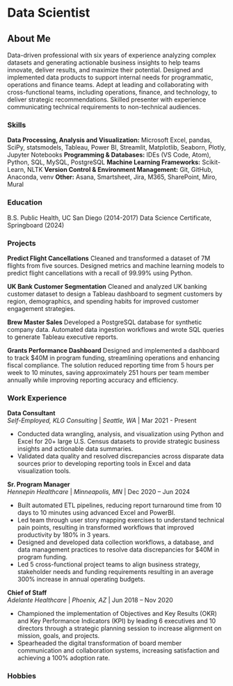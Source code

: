 # Data Scientist

## About Me
Data-driven professional with six years of experience analyzing complex datasets and generating actionable business insights to help teams innovate, deliver results, and maximize their potential. Designed and implemented data products to support internal needs for programmatic, operations and finance teams. Adept at leading and collaborating with cross-functional teams, including operations, finance, and technology, to deliver strategic recommendations. Skilled presenter with experience communicating technical requirements to non-technical audiences.

### Skills
**Data Processing, Analysis and Visualization:** Microsoft Excel, pandas, SciPy, statsmodels, Tableau, Power BI, Streamlit, Matplotlib, Seaborn, Plotly, Jupyter Notebooks
**Programming & Databases:** IDEs (VS Code, Atom), Python, SQL, MySQL, PostgreSQL
**Machine Learning Frameworks:** Scikit-Learn, NLTK
**Version Control & Environment Management:** Git, GitHub, Anaconda, venv
**Other:** Asana, Smartsheet, Jira, M365, SharePoint, Miro, Mural

### Education
B.S. Public Health, UC San Diego (2014-2017)
Data Science Certificate, Springboard (2024)

### Projects
**Predict Flight Cancellations**
Cleaned and transformed a dataset of 7M flights from five sources. Designed metrics and machine learning models to predict flight cancellations with a recall of 99.99% using Python.

**UK Bank Customer Segmentation**
Cleaned and analyzed UK banking customer dataset to design a Tableau dashboard to segment customers by region, demographics, and spending habits for improved customer engagement strategies.   

**Brew Master Sales**
Developed a PostgreSQL database for synthetic company data. Automated data ingestion workflows and wrote SQL queries to generate Tableau executive reports.

**Grants Performance Dashboard** 
Designed and implemented a dashboard to track $40M in program funding, streamlining operations and enhancing fiscal compliance. The solution reduced reporting time from 5 hours per week to 10 minutes, saving approximately 251 hours per team member annually while improving reporting accuracy and efficiency.

### Work Experience
**Data Consultant**  
*Self-Employed, KLG Consulting* | *Seattle, WA* | Mar 2021 - Present  
- Conducted data wrangling, analysis, and visualization using Python and Excel for 20+ large U.S. Census datasets to provide strategic business insights and actionable data summaries.  
- Validated data quality and resolved discrepancies across disparate data sources prior to developing reporting tools in Excel and data visualization tools.  

**Sr. Program Manager**  
*Hennepin Healthcare* | *Minneapolis, MN* | Dec 2020 – Jun 2024
- Built automated ETL pipelines, reducing report turnaround time from 10 days to 10 minutes using advanced Excel and PowerBI.  
- Led team through user story mapping exercises to understand technical pain points, resulting in transformed workflows that improved productivity by 180% in 3 years.  
- Designed and developed data collection workflows, a database, and data management practices to resolve data discrepancies for $40M in program funding.  
- Led 5 cross-functional project teams to align business strategy, stakeholder needs and funding requirements resulting in an average 300% increase in annual operating budgets.  

**Chief of Staff**  
*Adelante Healthcare* | *Phoenix, AZ* | Jun 2018 – Nov 2020
- Championed the implementation of Objectives and Key Results (OKR) and Key Performance Indicators (KPI) by leading 6 executives and 10 directors through a strategic planning session to increase alignment on mission, goals, and projects.  
- Spearheaded the digital transformation of board member communication and collaboration systems, increasing satisfaction and achieving a 100% adoption rate.  

### Hobbies
